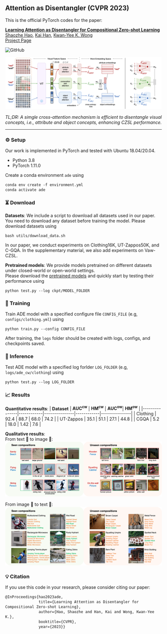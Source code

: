 ## Attention as Disentangler (CVPR 2023)

This is the official PyTorch codes for the paper:  

[**Learning Attention as Disentangler for Compositional Zero-shot Learning**]()  
[Shaozhe Hao](),
[Kai Han](https://www.kaihan.org/), 
[Kwan-Yee K. Wong](http://i.cs.hku.hk/~kykwong/)  
[Project Page]()

![GitHub](https://img.shields.io/github/license/haoosz/ade-czsl)

![image](img/pipeline.png)

*TL;DR: A simgle cross-attention mechanism is efficient to disentangle visual concepts, i.e., attribute and object concepts, enhancing CZSL performance.*

---

### ⚙️ Setup
Our work is implemented in PyTorch and tested with Ubuntu 18.04/20.04.

- Python 3.8
- PyTorch 1.11.0

Create a conda environment `ade` using
```
conda env create -f environment.yml
conda activate ade
```

### ⏳ Download

**Datasets**: We include a script to download all datasets used in our paper. You need to download any dataset before training the model. Please download datasets using
```
bash utils/download_data.sh
```
In our paper, we conduct experiments on Clothing16K, UT-Zappos50K, and
C-GQA. In the supplementary material, we also add experiments on Vaw-CZSL.

**Pretrained models**:
We provide models pretrained on different datasets under closed-world or open-world settings.   
Please download the [pretrained models](https://drive.google.com/drive/folders/1s2Ppr2bj8gDwAHBQAz33HbVzmrmbkSAI?usp=shari) and quickly start by testing their performance using
```
python test.py --log ckpt/MODEL_FOLDER
```

### 🚀 Training
Train ADE model with a specified configure file `CONFIG_FILE` (e.g, `configs/clothing.yml`) using
```
python train.py --config CONFIG_FILE
```
After training, the `logs` folder should be created with logs, configs, and checkpoints saved.

### 🔎 Inference
Test ADE model with a specified log forlder `LOG_FOLDER` (e.g, `logs/ade_cw/clothing`) using
```
python test.py --log LOG_FOLDER
```
### 📈 Results
**Quantitative results**:
| **Dataset** | **AUC<sup>cw</sup>** | **HM<sup>cw</sup>** | **AUC<sup>ow</sup>**| **HM<sup>ow</sup>** |
|---------------|------------|---------------|------------|---------------|
| Clothing | 92.4 | 88.7 | 68.0 | 74.2 |
| UT-Zappos | 35.1 | 51.1 | 27.1 | 44.8 |
| CGQA | 5.2 | 18.0 | 1.42 | 7.6 |

**Qualitative results**:  
From text 💬 to image 🌄: 
![image](img/txt2img.png)

From image 🌄 to text 💬:  
![image](img/img2txt.png)

### 💡 Citation
If you use this code in your research, please consider citing our paper:
```
@InProceedings{hao2023ade,
               title={Learning Attention as Disentangler for Compositional Zero-shot Learning},
               author={Hao, Shaozhe and Han, Kai and Wong, Kwan-Yee K.},
               booktitle={CVPR},
               year={2023}}
```